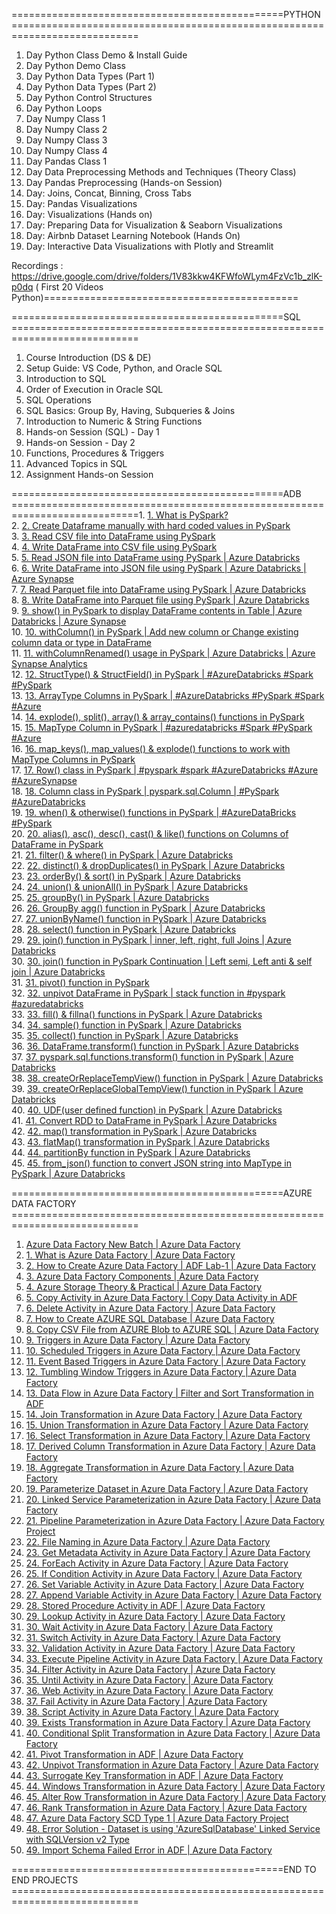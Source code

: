 

===============================================PYTHON ============================================================================

1. Day Python Class Demo & Install Guide
2. Day Python Demo Class
3. Day Python Data Types (Part 1)
4. Day Python Data Types (Part 2)
5. Day Python Control Structures
6. Day Python Loops
7. Day Numpy Class 1
8. Day Numpy Class 2
9. Day Numpy Class 3
10. Day Numpy Class 4
11. Day Pandas Class 1
12. Day Data Preprocessing Methods and Techniques (Theory Class)
13. Day Pandas Preprocessing (Hands-on Session)
14. Day: Joins, Concat, Binning, Cross Tabs
15. Day: Pandas Visualizations
16. Day: Visualizations (Hands on)
17. Day: Preparing Data for Visualization & Seaborn Visualizations
18. Day: Airbnb Dataset Learning Notebook (Hands On)
19. Day: Interactive Data Visualizations with Plotly and Streamlit

Recordings :  https://drive.google.com/drive/folders/1V83kkw4KFWfoWLym4FzVc1b_zlK-p0dq ( First 20 Videos Python)============================================


===============================================SQL ============================================================================
1. Course Introduction (DS & DE)
2. Setup Guide: VS Code, Python, and Oracle SQL
3. Introduction to SQL
4. Order of Execution in Oracle SQL
5. SQL Operations
6. SQL Basics: Group By, Having, Subqueries & Joins
7. Introduction to Numeric & String Functions
8. Hands-on Session (SQL) - Day 1
9. Hands-on Session - Day 2
10. Functions, Procedures & Triggers
11. Advanced Topics in SQL
12. Assignment Hands-on Session


===============================================ADB ============================================================================1. [1. What is PySpark?](https://www.youtube.com/watch?v=6MaZoOgJa84)  
2. [2. Create Dataframe manually with hard coded values in PySpark](https://www.youtube.com/watch?v=mIAIQI5rMY8)  
3. [3. Read CSV file into DataFrame using PySpark](https://www.youtube.com/watch?v=lRkIQMRXcYw)  
4. [4. Write DataFrame into CSV file using PySpark](https://www.youtube.com/watch?v=SQfTHPvzlEI)  
5. [5. Read JSON file into DataFrame using PySpark | Azure Databricks](https://www.youtube.com/watch?v=HdfQWt3DgW0)  
6. [6. Write DataFrame into JSON file using PySpark | Azure Databricks | Azure Synapse](https://www.youtube.com/watch?v=U0iwA473r1c)  
7. [7. Read Parquet file into DataFrame using PySpark | Azure Databricks](https://www.youtube.com/watch?v=VeeJuNsTjmg)  
8. [8. Write DataFrame into Parquet file using PySpark | Azure Databricks](https://www.youtube.com/watch?v=Ck8pEx6WafQ)  
9. [9. show() in PySpark to display DataFrame contents in Table | Azure Databricks | Azure Synapse](https://www.youtube.com/watch?v=9VhitO4KFv0)  
10. [10. withColumn() in PySpark | Add new column or Change existing column data or type in DataFrame](https://www.youtube.com/watch?v=RgGT7LfHBQs)  
11. [11. withColumnRenamed() usage in PySpark | Azure Databricks | Azure Synapse Analytics](https://www.youtube.com/watch?v=z2_ajv_aY2Y)  
12. [12. StructType() & StructField() in PySpark | #AzureDatabricks #Spark #PySpark](https://www.youtube.com/watch?v=D0Xoyd7rpV0)  
13. [13. ArrayType Columns in PySpark | #AzureDatabricks #PySpark #Spark #Azure](https://www.youtube.com/watch?v=jN5kRJ0TOf4)  
14. [14. explode(), split(), array() & array_contains() functions in PySpark](https://www.youtube.com/watch?v=DSiIiDv3fMQ)  
15. [15. MapType Column in PySpark | #azuredatabricks #Spark #PySpark #Azure](https://www.youtube.com/watch?v=k5K3L9c2HaE)  
16. [16. map_keys(), map_values() & explode() functions to work with MapType Columns in PySpark](https://www.youtube.com/watch?v=LJITe8JxFEg)  
17. [17. Row() class in PySpark | #pyspark #spark #AzureDatabricks #Azure #AzureSynapse](https://www.youtube.com/watch?v=Xb592yRvV8A)  
18. [18. Column class in PySpark | pyspark.sql.Column | #PySpark #AzureDatabricks](https://www.youtube.com/watch?v=-TxNzAbbh0s)  
19. [19. when() & otherwise() functions in PySpark | #AzureDataBricks #PySpark](https://www.youtube.com/watch?v=a0KDOOcN4Oc)  
20. [20. alias(), asc(), desc(), cast() & like() functions on Columns of DataFrame in PySpark](https://www.youtube.com/watch?v=cDLW_GzvMSA)  
21. [21. filter() & where() in PySpark | Azure Databricks](https://www.youtube.com/watch?v=YHWIGvBjCNc)  
22. [22. distinct() & dropDuplicates() in PySpark | Azure Databricks](https://www.youtube.com/watch?v=YwvGkA9L92c)  
23. [23. orderBy() & sort() in PySpark | Azure Databricks](https://www.youtube.com/watch?v=wuxhIe6WzSU)  
24. [24. union() & unionAll() in PySpark | Azure Databricks](https://www.youtube.com/watch?v=yt1HAaoUQbg)  
25. [25. groupBy() in PySpark | Azure Databricks](https://www.youtube.com/watch?v=IQVMZKjrIH0)  
26. [26. GroupBy agg() function in PySpark | Azure Databricks](https://www.youtube.com/watch?v=wRHfkdh4s60)  
27. [27. unionByName() function in PySpark | Azure Databricks](https://www.youtube.com/watch?v=CWClMij6KHQ)  
28. [28. select() function in PySpark | Azure Databricks](https://www.youtube.com/watch?v=IR9nX5lS924)  
29. [29. join() function in PySpark | inner, left, right, full Joins | Azure Databricks](https://www.youtube.com/watch?v=6mWi5T7SAug)  
30. [30. join() function in PySpark Continuation | Left semi, Left anti & self join | Azure Databricks](https://www.youtube.com/watch?v=3hynmMg80Nk)  
31. [31. pivot() function in PySpark](https://www.youtube.com/watch?v=pmPLyMweDSo)  
32. [32. unpivot DataFrame in PySpark | stack function in #pyspark #azuredatabricks](https://www.youtube.com/watch?v=vi4G7N7msh4)  
33. [33. fill() & fillna() functions in PySpark | Azure Databricks](https://www.youtube.com/watch?v=YuTKuqOlntw)  
34. [34. sample() function in PySpark | Azure Databricks](https://www.youtube.com/watch?v=Razan7aE9YU)  
35. [35. collect() function in PySpark | Azure Databricks](https://www.youtube.com/watch?v=eID3bi5_lgM)  
36. [36. DataFrame.transform() function in PySpark | Azure Databricks](https://www.youtube.com/watch?v=AL-RYWGErbA)  
37. [37. pyspark.sql.functions.transform() function in PySpark | Azure Databricks](https://www.youtube.com/watch?v=nZ3otwXnmXQ)  
38. [38. createOrReplaceTempView() function in PySpark | Azure Databricks](https://www.youtube.com/watch?v=SMuq5zar6Bw)  
39. [39. createOrReplaceGlobalTempView() function in PySpark | Azure Databricks](https://www.youtube.com/watch?v=g-su9xnedso)  
40. [40. UDF(user defined function) in PySpark | Azure Databricks](https://www.youtube.com/watch?v=deJ0XQfDLFM)  
41. [41. Convert RDD to DataFrame in PySpark | Azure Databricks](https://www.youtube.com/watch?v=7R_-_K7HxZw)  
42. [42. map() transformation in PySpark | Azure Databricks](https://www.youtube.com/watch?v=FIGfgqd2D-M)  
43. [43. flatMap() transformation in PySpark | Azure Databricks](https://www.youtube.com/watch?v=Nwiy-O3vsak)  
44. [44. partitionBy function in PySpark | Azure Databricks](https://www.youtube.com/watch?v=JFVl-9YB84U)  
45. [45. from_json() function to convert JSON string into MapType in PySpark | Azure Databricks](https://www.youtube.com/watch?v=tbIggUYJ01M)  

===============================================AZURE DATA FACTORY ============================================================================


1. [Azure Data Factory New Batch | Azure Data Factory](https://www.youtube.com/watch?v=6PD0ckur57w)
2. [1. What is Azure Data Factory | Azure Data Factory](https://www.youtube.com/watch?v=i_JxI8Gq7I8)
3. [2. How to Create Azure Data Factory | ADF Lab-1 | Azure Data Factory](https://www.youtube.com/watch?v=YDWt7jKHTw8)
4. [3. Azure Data Factory Components | Azure Data Factory](https://www.youtube.com/watch?v=yQ_HpUO2EDQ)
5. [4. Azure Storage Theory & Practical | Azure Data Factory](https://www.youtube.com/watch?v=OflY55XuIt0)
6. [5. Copy Activity in Azure Data Factory | Copy Data Activity in ADF](https://www.youtube.com/watch?v=W8M06aDHKmw)
7. [6. Delete Activity in Azure Data Factory | Azure Data Factory](https://www.youtube.com/watch?v=t0fIZEKEY_U)
8. [7. How to Create AZURE SQL Database | Azure Data Factory](https://www.youtube.com/watch?v=7Slw6VqLhsE)
9. [8. Copy CSV File from AZURE Blob to AZURE SQL | Azure Data Factory](https://www.youtube.com/watch?v=Qk49ztvfgSw)
10. [9. Triggers in Azure Data Factory | Azure Data Factory](https://www.youtube.com/watch?v=J9wp0luWgcA)
11. [10. Scheduled Triggers in Azure Data Factory | Azure Data Factory](https://www.youtube.com/watch?v=kb0YHejynXM)
12. [11. Event Based Triggers in Azure Data Factory | Azure Data Factory](https://www.youtube.com/watch?v=3IRmuPaauYU)
13. [12. Tumbling Window Triggers in Azure Data Factory | Azure Data Factory](https://www.youtube.com/watch?v=B5JR05w5Yno)
14. [13. Data Flow in Azure Data Factory | Filter and Sort Transformation in ADF](https://www.youtube.com/watch?v=QMYC_97DOTA)
15. [14. Join Transformation in Azure Data Factory | Azure Data Factory](https://www.youtube.com/watch?v=e7_B65OYXiw)
16. [15. Union Transformation in Azure Data Factory | Azure Data Factory](https://www.youtube.com/watch?v=DzRFEiucyr8)
17. [16. Select Transformation in Azure Data Factory | Azure Data Factory](https://www.youtube.com/watch?v=ah-mnKWw1EY)
18. [17. Derived Column Transformation in Azure Data Factory | Azure Data Factory](https://www.youtube.com/watch?v=eeWA28b9840)
19. [18. Aggregate Transformation in Azure Data Factory | Azure Data Factory](https://www.youtube.com/watch?v=MQ9lbyi539s)
20. [19. Parameterize Dataset in Azure Data Factory | Azure Data Factory](https://www.youtube.com/watch?v=PhNkleEVgS8)
21. [20. Linked Service Parameterization in Azure Data Factory | Azure Data Factory](https://www.youtube.com/watch?v=_iGRzIht9ps)
22. [21. Pipeline Parameterization in Azure Data Factory | Azure Data Factory Project](https://www.youtube.com/watch?v=DtCXJpiv5eA)
23. [22. File Naming in Azure Data Factory | Azure Data Factory](https://www.youtube.com/watch?v=IJE8frLCX1k)
24. [23. Get Metadata Activity in Azure Data Factory | Azure Data Factory](https://www.youtube.com/watch?v=mYlpbgggcnE)
25. [24. ForEach Activity in Azure Data Factory | Azure Data Factory](https://www.youtube.com/watch?v=HjZ0EYGYk_Y)
26. [25. If Condition Activity in Azure Data Factory | Azure Data Factory](https://www.youtube.com/watch?v=o00fkHX75d8)
27. [26. Set Variable Activity in Azure Data Factory | Azure Data Factory](https://www.youtube.com/watch?v=vzxUiG4z1nE)
28. [27. Append Variable Activity in Azure Data Factory | Azure Data Factory](https://www.youtube.com/watch?v=Ce9glJTzimo)
29. [28. Stored Procedure Activity in ADF | Azure Data Factory](https://www.youtube.com/watch?v=p5T5g6F45HI)
30. [29. Lookup Activity in Azure Data Factory | Azure Data Factory](https://www.youtube.com/watch?v=f9Tq5fIY0vY)
31. [30. Wait Activity in Azure Data Factory | Azure Data Factory](https://www.youtube.com/watch?v=sTaMfhXykmo)
32. [31. Switch Activity in Azure Data Factory | Azure Data Factory](https://www.youtube.com/watch?v=6STTVDQrGss)
33. [32. Validation Activity in Azure Data Factory | Azure Data Factory](https://www.youtube.com/watch?v=mFsifcklyrc)
34. [33. Execute Pipeline Activity in Azure Data Factory | Azure Data Factory](https://www.youtube.com/watch?v=MKMd5cjLtuQ)
35. [34. Filter Activity in Azure Data Factory | Azure Data Factory](https://www.youtube.com/watch?v=755sODGOUlw)
36. [35. Until Activity in Azure Data Factory | Azure Data Factory](https://www.youtube.com/watch?v=V579BqH7CnY)
37. [36. Web Activity in Azure Data Factory | Azure Data Factory](https://www.youtube.com/watch?v=V2ZA8iE39dg)
38. [37. Fail Activity in Azure Data Factory | Azure Data Factory](https://www.youtube.com/watch?v=eukQ3VzMH2g)
39. [38. Script Activity in Azure Data Factory | Azure Data Factory](https://www.youtube.com/watch?v=A_ioZw8LJdU)
40. [39. Exists Transformation in Azure Data Factory | Azure Data Factory](https://www.youtube.com/watch?v=I9BGJYbaDxY)
41. [40. Conditional Split Transformation in Azure Data Factory | Azure Data Factory](https://www.youtube.com/watch?v=Di1fKLunb3s)
42. [41. Pivot Transformation in ADF | Azure Data Factory](https://www.youtube.com/watch?v=x4rgruCphpU)
43. [42. Unpivot Transformation in Azure Data Factory | Azure Data Factory](https://www.youtube.com/watch?v=qyfZXvmYGFo)
44. [43. Surrogate Key Transformation in ADF | Azure Data Factory](https://www.youtube.com/watch?v=faRuXo6VaDo)
45. [44. Windows Transformation in Azure Data Factory | Azure Data Factory](https://www.youtube.com/watch?v=33aSZTeftKc)
46. [45. Alter Row Transformation in Azure Data Factory | Azure Data Factory](https://www.youtube.com/watch?v=BRc6LOOAqhY)
47. [46. Rank Transformation in Azure Data Factory | Azure Data Factory](https://www.youtube.com/watch?v=WDvlYDCYoZo)
48. [47. Azure Data Factory SCD Type 1 | Azure Data Factory Project](https://www.youtube.com/watch?v=QBZZmtrXGWE)
49. [48. Error Solution - Dataset is using 'AzureSqlDatabase' Linked Service with SQLVersion v2 Type](https://www.youtube.com/watch?v=cNC9eRVRlRg)
50. [49. Import Schema Failed Error in ADF | Azure Data Factory](https://www.youtube.com/watch?v=Xc6JKGoNldA)



===============================================END TO END PROJECTS ============================================================================

